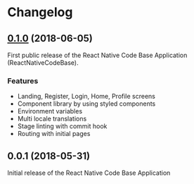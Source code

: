 # Changelog

## [0.1.0](https://repository.intershop.de//releases/com/intershop/public/source/intershop-pwa/0.1.1/) (2018-06-05)

First public release of the React Native Code Base Application (ReactNativeCodeBase).

### Features

- Landing, Register, Login, Home, Profile screens
- Component library by using styled components
- Environment variables
- Multi locale translations
- Stage linting with commit hook
- Routing with initial pages 

## 0.0.1 (2018-05-31)

Initial release of the React Native Code Base Application
